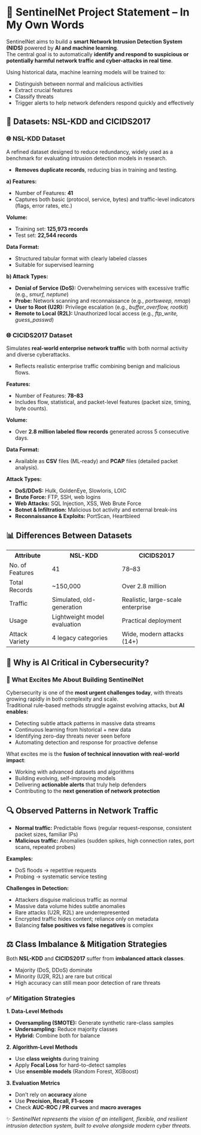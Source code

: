 # 🔐 SentinelNet Project Statement – In My Own Words

SentinelNet aims to build a **smart Network Intrusion Detection System (NIDS)** powered by **AI and machine learning**.  
The central goal is to automatically **identify and respond to suspicious or potentially harmful network traffic and cyber-attacks in real time**.  

Using historical data, machine learning models will be trained to:
- Distinguish between normal and malicious activities  
- Extract crucial features  
- Classify threats  
- Trigger alerts to help network defenders respond quickly and effectively  



## 📂 **Datasets: NSL-KDD and CICIDS2017**

### 🌐 **NSL-KDD Dataset**
A refined dataset designed to reduce redundancy, widely used as a benchmark for evaluating intrusion detection models in research.

- **Removes duplicate records**, reducing bias in training and testing.  

**a) Features:**  
- Number of Features: **41**  
- Captures both basic (protocol, service, bytes) and traffic-level indicators (flags, error rates, etc.)  

**Volume:**  
- Training set: **125,973 records**  
- Test set: **22,544 records**  

**Data Format:**  
- Structured tabular format with clearly labeled classes  
- Suitable for supervised learning  

**b) Attack Types:**  
- **Denial of Service (DoS):** Overwhelming services with excessive traffic (e.g., *smurf, neptune*)  
- **Probe:** Network scanning and reconnaissance (e.g., *portsweep, nmap*)  
- **User to Root (U2R):** Privilege escalation (e.g., *buffer_overflow, rootkit*)  
- **Remote to Local (R2L):** Unauthorized local access (e.g., *ftp_write, guess_passwd*)  



### 🌐 **CICIDS2017 Dataset**
Simulates **real-world enterprise network traffic** with both normal activity and diverse cyberattacks.  

- Reflects realistic enterprise traffic combining benign and malicious flows.  

**Features:**  
- Number of Features: **78–83**  
- Includes flow, statistical, and packet-level features (packet size, timing, byte counts).  

**Volume:**  
- Over **2.8 million labeled flow records** generated across 5 consecutive days.  

**Data Format:**  
- Available as **CSV** files (ML-ready) and **PCAP** files (detailed packet analysis).  

**Attack Types:**  
- **DoS/DDoS:** Hulk, GoldenEye, Slowloris, LOIC  
- **Brute Force:** FTP, SSH, web logins  
- **Web Attacks:** SQL Injection, XSS, Web Brute Force  
- **Botnet & Infiltration:** Malicious bot activity and external break-ins  
- **Reconnaissance & Exploits:** PortScan, Heartbleed  



## 📊 **Differences Between Datasets**

<table>
<tr>
<th>Attribute</th>
<th>NSL-KDD</th>
<th>CICIDS2017</th>
</tr>
<tr>
<td>No. of Features</td>
<td>41</td>
<td>78–83</td>
</tr>
<tr>
<td>Total Records</td>
<td>~150,000</td>
<td>Over 2.8 million</td>
</tr>
<tr>
<td>Traffic</td>
<td>Simulated, old-generation</td>
<td>Realistic, large-scale enterprise</td>
</tr>
<tr>
<td>Usage</td>
<td>Lightweight model evaluation</td>
<td>Practical deployment</td>
</tr>
<tr>
<td>Attack Variety</td>
<td>4 legacy categories</td>
<td>Wide, modern attacks (14+)</td>
</tr>
</table>



## 🔐 **Why is AI Critical in Cybersecurity?**  
### 🚀 **What Excites Me About Building SentinelNet**

Cybersecurity is one of the **most urgent challenges today**, with threats growing rapidly in both complexity and scale.  
Traditional rule-based methods struggle against evolving attacks, but **AI enables:**
- Detecting subtle attack patterns in massive data streams  
- Continuous learning from historical + new data  
- Identifying zero-day threats never seen before  
- Automating detection and response for proactive defense  

What excites me is the **fusion of technical innovation with real-world impact**:  
- Working with advanced datasets and algorithms  
- Building evolving, self-improving models  
- Delivering **actionable alerts** that truly help defenders  
- Contributing to the **next generation of network protection**  



## 🔍 **Observed Patterns in Network Traffic**

- **Normal traffic:** Predictable flows (regular request–response, consistent packet sizes, familiar IPs)  
- **Malicious traffic:** Anomalies (sudden spikes, high connection rates, port scans, repeated probes)  

**Examples:**  
- DoS floods → repetitive requests  
- Probing → systematic service testing  

**Challenges in Detection:**  
- Attackers disguise malicious traffic as normal  
- Massive data volume hides subtle anomalies  
- Rare attacks (U2R, R2L) are underrepresented  
- Encrypted traffic hides content; reliance only on metadata  
- Balancing **false positives vs false negatives** is complex  



## ⚖️ **Class Imbalance & Mitigation Strategies**

Both **NSL-KDD** and **CICIDS2017** suffer from **imbalanced attack classes**.  
- Majority (DoS, DDoS) dominate  
- Minority (U2R, R2L) are rare but critical  
- High accuracy can still mean poor detection of rare threats  

### ✅ **Mitigation Strategies**

**1. Data-Level Methods**  
- **Oversampling (SMOTE):** Generate synthetic rare-class samples  
- **Undersampling:** Reduce majority classes  
- **Hybrid:** Combine both for balance  

**2. Algorithm-Level Methods**  
- Use **class weights** during training  
- Apply **Focal Loss** for hard-to-detect samples  
- Use **ensemble models** (Random Forest, XGBoost)  

**3. Evaluation Metrics**  
- Don’t rely on **accuracy** alone  
- Use **Precision, Recall, F1-score**  
- Check **AUC-ROC / PR curves** and **macro averages**  



✨ *SentinelNet represents the vision of an intelligent, flexible, and resilient intrusion detection system, built to evolve alongside modern cyber threats.*  
